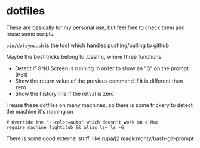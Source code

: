 dotfiles
========

These are basically for my personal use, but feel free to check them and reuse some scripts.

`bin/dotsync.sh` is the tool which handles pushing/pulling to github

Maybe the best tricks belong to .bashrc, where three functions 

* Detect if GNU Screen is running in order to show an "S" on the prompt (PS1)
* Show the return value of the previous command if it is different than zero
* Show the history line if the retval is zero

I reuse these dotfiles on many machines, so there is some trickery to detect the
machine it's running on

```shell
# Override the "--color=auto" which doesn't work on a Mac
require_machine fightclub && alias ls='ls -G' 
```

There is some good external stuff, like rupa/j2 magicmonty/bash-git-prompt
